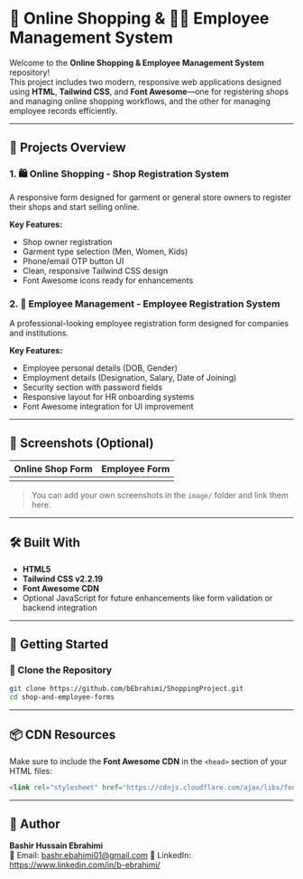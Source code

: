 # 🛒 Online Shopping & 🧑‍💼 Employee Management System

Welcome to the **Online Shopping & Employee Management System** repository!\
This project includes two modern, responsive web applications designed using **HTML**, **Tailwind CSS**, and **Font Awesome**—one for registering shops and managing online shopping workflows, and the other for managing employee records efficiently.

---

## 📁 Projects Overview

### 1. 🛍️ Online Shopping - Shop Registration System

A responsive form designed for garment or general store owners to register their shops and start selling online.

**Key Features:**

- Shop owner registration
- Garment type selection (Men, Women, Kids)
- Phone/email OTP button UI
- Clean, responsive Tailwind CSS design
- Font Awesome icons ready for enhancements

### 2. 👥 Employee Management - Employee Registration System

A professional-looking employee registration form designed for companies and institutions.

**Key Features:**

- Employee personal details (DOB, Gender)
- Employment details (Designation, Salary, Date of Joining)
- Security section with password fields
- Responsive layout for HR onboarding systems
- Font Awesome integration for UI improvement

---

## 📸 Screenshots (Optional)

| Online Shop Form | Employee Form |
| ---------------- | ------------- |
|                  |               |

> You can add your own screenshots in the `image/` folder and link them here.

---

## 🛠️ Built With

- **HTML5**
- **Tailwind CSS v2.2.19**
- **Font Awesome CDN**
- Optional JavaScript for future enhancements like form validation or backend integration

---

## 🚀 Getting Started

### 🔧 Clone the Repository

```bash
git clone https://github.com/bEbrahimi/ShoppingProject.git
cd shop-and-employee-forms
```

---

## 📦 CDN Resources

Make sure to include the **Font Awesome CDN** in the `<head>` section of your HTML files:

```html
<link rel="stylesheet" href="https://cdnjs.cloudflare.com/ajax/libs/font-awesome/6.5.0/css/all.min.css" integrity="sha512-..." crossorigin="anonymous" referrerpolicy="no-referrer" />
```

---

## 👤 Author

**Bashir Hussain Ebrahimi**\
📧 Email: bashr.ebahimi01@gmail.com
🔗 LinkedIn: https://www.linkedin.com/in/b-ebrahimi/

